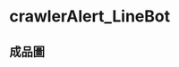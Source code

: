 # crawlerAlert_LineBot

## 成品圖  
[](https://github.com/minobear/crawlerAlert_LineBot/blob/main/preview_imgs/2a3e7f28683c5c99b0bedd99b636be31f9379bb23dfb3305e508eb34c07e56fb956989fe6bc7439ad53c7d82248c9223701322bbef7446ac27698dbd2ff22461.png)
[](https://github.com/minobear/crawlerAlert_LineBot/blob/main/preview_imgs/71ed262de1517578dfb1fed33df8f35f3b18caf06341010e31d6f505c0f7baf43a21d8b88324fb9dbaabb309e8f499e5e0364b537c3adf726718dea9266875a9.jpg)
